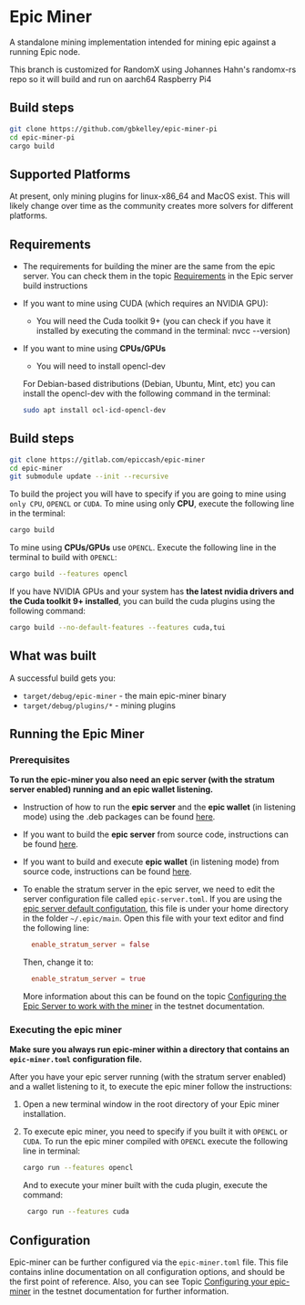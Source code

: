 # Epic Miner

A standalone mining implementation intended for mining epic against a running Epic node.

This branch is customized for RandomX using Johannes Hahn's randomx-rs repo so it will build and run on aarch64 Raspberry Pi4

## Build steps

```sh
git clone https://github.com/gbkelley/epic-miner-pi
cd epic-miner-pi
cargo build
```

## Supported Platforms

At present, only mining plugins for linux-x86_64 and MacOS exist. This will likely change over time as the community creates more solvers for different platforms.

## Requirements

- The requirements for building the miner are the same from the epic server. You can check them in the topic [Requirements](https://gitlab.com/epiccash/epic/blob/master/doc/build.md#requirements) in the Epic server build instructions

- If you want to mine using CUDA (which requires an NVIDIA GPU):
  - You will need the Cuda toolkit 9+ (you can check if you have it installed by executing the command in the terminal: nvcc --version)
- If you want to mine using **CPUs/GPUs**
  - You will need to install opencl-dev

  For Debian-based distributions (Debian, Ubuntu, Mint, etc) you can install the opencl-dev with the following command in the terminal:

  ```sh
  sudo apt install ocl-icd-opencl-dev
  ```

## Build steps

```sh
git clone https://gitlab.com/epiccash/epic-miner
cd epic-miner
git submodule update --init --recursive
```

To build the project you will have to specify if you are going to mine using `only CPU`, `OPENCL` or `CUDA`. To mine using only **CPU**, execute the following line in the terminal:

```sh
cargo build
```

To mine using **CPUs/GPUs** use `OPENCL`. Execute the following line in the terminal to build with `OPENCL`:

```sh
cargo build --features opencl
```

If you have NVIDIA GPUs and your system has **the latest nvidia drivers and the Cuda toolkit 9+ installed**, you can build the cuda plugins using the following command:

```sh
cargo build --no-default-features --features cuda,tui
```

## What was built

A successful build gets you:

- `target/debug/epic-miner` - the main epic-miner binary
- `target/debug/plugins/*` - mining plugins

## Running the Epic Miner

### Prerequisites

**To run the epic-miner you also need an epic server (with the stratum server enabled) running and an epic wallet listening.**

- Instruction of how to run the **epic server** and the **epic wallet** (in listening mode) using the .deb packages can be found [here](https://gitlab.com/epiccash/epic/blob/master/doc/running.org).
- If you want to build the **epic server** from source code, instructions can be found [here](https://gitlab.com/epiccash/epic/blob/master/doc/build.md).
- If you want to build and execute **epic wallet** (in listening mode) from source code, instructions can be found [here](https://gitlab.com/epiccash/epicwallet/tree/master/doc/build.md).

- To enable the stratum server in the epic server, we need to edit the server configuration file called `epic-server.toml`. If you are using the [epic server default configutation](https://gitlab.com/epiccash/epic/blob/master/doc/running.org#run_config_default), this file is under your home directory in the folder `~/.epic/main`. Open this file with your text editor and find the following line:

    ``` toml
      enable_stratum_server = false
    ```

    Then, change it to:

    ``` toml
      enable_stratum_server = true
    ```

    More information about this can be found on the topic [Configuring the Epic Server to work with the miner](https://gitlab.com/epiccash/epic/blob/master/doc/running.org#config_miner_server) in the testnet documentation.

### Executing the epic miner

**Make sure you always run epic-miner within a directory that contains an
`epic-miner.toml` configuration file.**

After you have your epic server running (with the stratum server enabled) and a wallet listening to it, to execute the epic miner follow the instructions:

1. Open a new terminal window in the root directory of your Epic miner installation.
2. To execute epic miner, you need to specify if you built it with `OPENCL` or `CUDA`. To run the epic miner compiled with `OPENCL` execute the following line in terminal:

     ```sh
     cargo run --features opencl
     ```

    And to execute your miner built with the cuda plugin, execute the command:  

    ```sh
     cargo run --features cuda
    ```

## Configuration

Epic-miner can be further configured via the `epic-miner.toml` file.
This file contains inline documentation on all configuration
options, and should be the first point of reference. Also, you can see Topic [Configuring your epic-miner](https://gitlab.com/epiccash/epic/blob/master/doc/running.org#config_miner) in the testnet documentation for further information.
